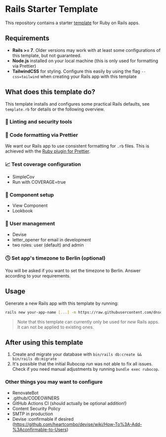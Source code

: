 # Rails Starter Template

This repository contains a starter [template](https://guides.rubyonrails.org/rails_application_templates.html) for Ruby on Rails apps.

## Requirements

- **Rails >= 7**. Older versions may work with at least some configurations of this template, but not guaranteed.
- **Node.js** installed on your local machine (this is only used for formatting via Prettier)
- **TailwindCSS** for styling. Configure this easily by using the flag `--css=tailwind` when creating your Rails app with this template

## What does this template do?

This template installs and configures some practical Rails defaults, see `template.rb` for details or the following overview.

### 👮 Linting and security tools

### 💎 Code formatting via Prettier

We want our Rails app to use consistent formatting for `.rb` files. This is achieved with the [Ruby plugin for Prettier](https://github.com/prettier/plugin-ruby).

### 📈 Test coverage configuration

- SimpleCov
- Run with COVERAGE=true

### 👀 Component setup

- View Component
- Lookbook

### 👥 User management

- Devise
- letter_opener for email in development
- two roles: user (default) and admin

### 🕓 Set app's timezone to Berlin (optional)

You will be asked if you want to set the timezone to Berlin. Answer according to your requirements.

## Usage

Generate a new Rails app with this template by running:

```bash
rails new your-app-name [...] -m https://raw.githubusercontent.com/dnsos/rails-starter/main/template.rb
```

> Note that this template can currently only be used for _new_ Rails apps. It can not be applied to existing ones.

## After using this template

1. Create and migrate your database with `bin/rails db:create && bin/rails db:migrate`
2. It's possible that the initial Rubocop run was not able to fix all issues. Check if you need manual adjustments by running `bundle exec rubocop`.

### Other things you may want to configure

- RenovateBot
- .github/CODEOWNERS
- GitHub Actions CI (should actually be optional addition!)
- Content Security Policy
- SMTP in production
- Devise :confirmable if desired (https://github.com/heartcombo/devise/wiki/How-To%3A-Add-%3Aconfirmable-to-Users)
